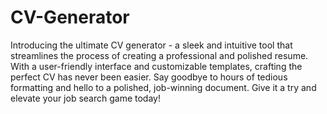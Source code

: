 # CV-Generator
Introducing the ultimate CV generator - a sleek and intuitive tool that streamlines the process of creating a professional and polished resume. With a user-friendly interface and customizable templates, crafting the perfect CV has never been easier. Say goodbye to hours of tedious formatting and hello to a polished, job-winning document. Give it a try and elevate your job search game today!

